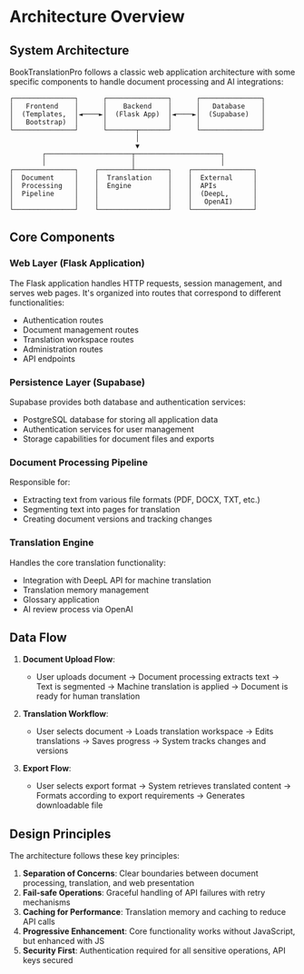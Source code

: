 # Architecture Overview

## System Architecture

BookTranslationPro follows a classic web application architecture with some specific components to handle document processing and AI integrations:

```
┌───────────────┐      ┌───────────────┐      ┌───────────────┐
│   Frontend    │      │    Backend    │      │   Database    │
│  (Templates,  │◄────►│  (Flask App)  │◄────►│  (Supabase)   │
│   Bootstrap)  │      │               │      │               │
└───────────────┘      └───────┬───────┘      └───────────────┘
                               │
                               ▼
        ┌─────────────────────┬─────────────────────┐
        │                     │                     │
┌───────────────┐    ┌────────┴────────┐    ┌───────────────┐
│  Document     │    │  Translation    │    │  External     │
│  Processing   │    │  Engine         │    │  APIs         │
│  Pipeline     │    │                 │    │  (DeepL,      │
│               │    │                 │    │   OpenAI)     │
└───────────────┘    └─────────────────┘    └───────────────┘
```

## Core Components

### Web Layer (Flask Application)

The Flask application handles HTTP requests, session management, and serves web pages. It's organized into routes that correspond to different functionalities:

- Authentication routes
- Document management routes
- Translation workspace routes
- Administration routes
- API endpoints

### Persistence Layer (Supabase)

Supabase provides both database and authentication services:

- PostgreSQL database for storing all application data
- Authentication services for user management
- Storage capabilities for document files and exports

### Document Processing Pipeline

Responsible for:
- Extracting text from various file formats (PDF, DOCX, TXT, etc.)
- Segmenting text into pages for translation
- Creating document versions and tracking changes

### Translation Engine

Handles the core translation functionality:
- Integration with DeepL API for machine translation
- Translation memory management
- Glossary application
- AI review process via OpenAI

## Data Flow

1. **Document Upload Flow**:
   - User uploads document → Document processing extracts text → Text is segmented → Machine translation is applied → Document is ready for human translation

2. **Translation Workflow**:
   - User selects document → Loads translation workspace → Edits translations → Saves progress → System tracks changes and versions

3. **Export Flow**:
   - User selects export format → System retrieves translated content → Formats according to export requirements → Generates downloadable file

## Design Principles

The architecture follows these key principles:

1. **Separation of Concerns**: Clear boundaries between document processing, translation, and web presentation
2. **Fail-safe Operations**: Graceful handling of API failures with retry mechanisms
3. **Caching for Performance**: Translation memory and caching to reduce API calls
4. **Progressive Enhancement**: Core functionality works without JavaScript, but enhanced with JS
5. **Security First**: Authentication required for all sensitive operations, API keys secured